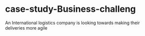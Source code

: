 # case-study-Business-challeng
An International logistics company is looking towards making their deliveries more agile
